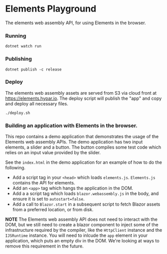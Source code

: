 # Elements Playground
The elements web assembly API, for using Elements in the browser.

### Running
`dotnet watch run`

### Publishing
`dotnet publish -c release`

### Deploy
The elements web assembly assets are served from S3 via cloud front at https://elements.hypar.io. The deploy script will publish the "app" and copy and deploy all necessary files.
```
./deploy.sh
```

### Building an application with Elements in the browser.
This repo contains a demo application that demonstrates the usage of the Elements web assembly APIs. The demo application has two input elements, a slider and a button. The button compiles some test code which relies on an input value provided by the slider. 

See the `index.html` in the demo application for an example of how to do the following.
- Add a script tag in your `<head>` which loads `elements.js`. `Elements.js` contains the API for elements.
- Add an `<app>` tag which hangs the application in the DOM.
- Add a a script tag which loads `blazor.webassembly.js` in the body, and ensure it is set to `autostart=false`.
- Add a call to `Blazor.start` in a subsequent script to fetch Blazor assets from a preferred location, or from disk.

**NOTE** The Elements web assembly API does not need to interact with the DOM, but we still need to create a blazor component to inject some of the infrastructure required by the compiler, like the `HttpClient` instance and the `IJSRuntime` instance. You will need to inlcude the `app` element in your application, which puts an empty div in the DOM. We're looking at ways to remove this requirement in the future.

